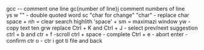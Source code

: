 gcc -- comment one line
gc{number of line}j comment numbers of line  
ys w "" - double quoted word
sc "char for change" "char" - replace char
space + nh = clear search highlith
'space' + sm = maximazi window
yw -copy text ten grw replace
Ctrl + K and Ctrl + J - select prev/next suggestion
ctrl + b and ctr + f -scroll
ctrl + space - complete
Ctrl + e - abort
enter - confirm
ctr o - ctr i got ti file and back
